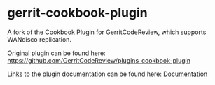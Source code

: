 # gerrit-cookbook-plugin

A fork of the Cookbook Plugin for GerritCodeReview, which supports WANdisco replication.

Original plugin can be found here: https://github.com/GerritCodeReview/plugins_cookbook-plugin

Links to the plugin documentation can be found here:  [Documentation](./src/main/resources/Documentation)

